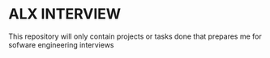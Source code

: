 # ALX INTERVIEW
This repository will only contain projects or tasks done that prepares me for sofware engineering interviews
